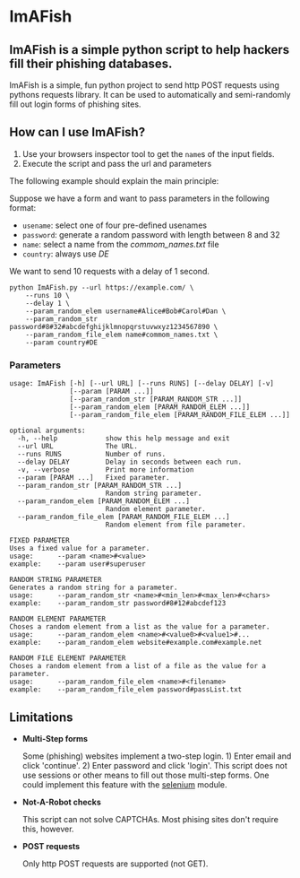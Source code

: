 # ImAFish

## ImAFish is a simple python script to help hackers fill their phishing databases.

ImAFish is a simple, fun python project to send http POST requests using pythons
requests library. It can be used to automatically and semi-randomly fill out
login forms of phishing sites.


## How can I use ImAFish?

1. Use your browsers inspector tool to get the `name`s of the input fields.
2. Execute the script and pass the url and parameters

The following example should explain the main principle:

Suppose we have a form and want to pass parameters in the following format:

- `usename`: select one of four pre-defined usenames
- `password`: generate a random password with length between 8 and 32
- `name`: select a name from the *commom_names.txt* file
- `country`: always use *DE*

We want to send 10 requests with a delay of 1 second.

```
python ImAFish.py --url https://example.com/ \
    --runs 10 \
    --delay 1 \
    --param_random_elem username#Alice#Bob#Carol#Dan \
    --param_random_str password#8#32#abcdefghijklmnopqrstuvwxyz1234567890 \
    --param_random_file_elem name#commom_names.txt \
    --param country#DE
```

### Parameters

```
usage: ImAFish [-h] [--url URL] [--runs RUNS] [--delay DELAY] [-v]
               [--param [PARAM ...]]
               [--param_random_str [PARAM_RANDOM_STR ...]]
               [--param_random_elem [PARAM_RANDOM_ELEM ...]]
               [--param_random_file_elem [PARAM_RANDOM_FILE_ELEM ...]]

optional arguments:
  -h, --help            show this help message and exit
  --url URL             The URL.
  --runs RUNS           Number of runs.
  --delay DELAY         Delay in seconds between each run.
  -v, --verbose         Print more information
  --param [PARAM ...]   Fixed parameter.
  --param_random_str [PARAM_RANDOM_STR ...]
                        Random string parameter.
  --param_random_elem [PARAM_RANDOM_ELEM ...]
                        Random element parameter.
  --param_random_file_elem [PARAM_RANDOM_FILE_ELEM ...]
                        Random element from file parameter.

FIXED PARAMETER
Uses a fixed value for a parameter.
usage:		--param <name>#<value>
example:	--param user#superuser

RANDOM STRING PARAMETER
Generates a random string for a parameter.
usage:		--param_random_str <name>#<min_len>#<max_len>#<chars>
example:	--param_random_str password#8#12#abcdef123

RANDOM ELEMENT PARAMETER
Choses a random element from a list as the value for a parameter.
usage:		--param_random_elem <name>#<value0>#<value1>#...
example:	--param_random_elem website#example.com#example.net

RANDOM FILE ELEMENT PARAMETER
Choses a random element from a list of a file as the value for a parameter.
usage:		--param_random_file_elem <name>#<filename>
example:	--param_random_file_elem password#passList.txt
```


## Limitations

- **Multi-Step forms**

    Some (phishing) websites implement a two-step login. 1) Enter email and
    click 'continue'. 2) Enter password and click 'login'. This script does not
    use sessions or other means to fill out those multi-step forms. One could
    implement this feature with the [selenium](https://pypi.org/project/selenium/)
    module.

- **Not-A-Robot checks**

    This script can not solve CAPTCHAs. Most phising sites don't require this,
    however.

- **POST requests**

    Only http POST requests are supported (not GET).
